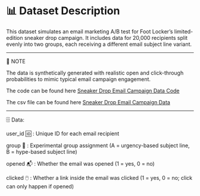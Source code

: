 # 📊 Dataset Description

This dataset simulates an email marketing A/B test for Foot Locker’s limited-edition sneaker drop campaign. It includes data for 20,000 recipients split evenly into two groups, each receiving a different email subject line variant.

---

📌 NOTE 


The data is synthetically generated with realistic open and click-through probabilities to mimic typical email campaign engagement.

The code can be found here [Sneaker Drop Email Campaign Data Code]()

The csv file can be found here [Sneaker Drop Email Campaign Data]()

---

🗄 Data:


user_id 🆔 : Unique ID for each email recipient

group 👫 : Experimental group assignment (A = urgency-based subject line, B = hype-based subject line)

opened 📬 : Whether the email was opened (1 = yes, 0 = no)

clicked 🖱️ : Whether a link inside the email was clicked (1 = yes, 0 = no; click can only happen if opened)

